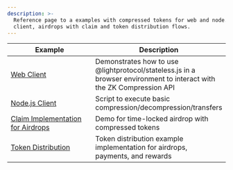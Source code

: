 ```yaml
---
description: >-
  Reference page to a examples with compressed tokens for web and node.js
  client, airdrops with claim and token distribution flows.
---
```



<table><thead><tr><th width="230">Example</th><th>Description</th></tr></thead><tbody><tr><td><a href="https://github.com/Lightprotocol/example-web-client">Web Client</a></td><td>Demonstrates how to use @lightprotocol/stateless.js in a browser environment to interact with the ZK Compression API</td></tr><tr><td><a href="https://github.com/Lightprotocol/example-nodejs-client">Node.js Client</a></td><td>Script to execute basic compression/decompression/transfers</td></tr><tr><td><a href="https://github.com/Lightprotocol/example-compressed-claim">Claim Implementation <br>for Airdrops</a></td><td>Demo for time-locked airdrop with compressed tokens</td></tr><tr><td><a href="https://github.com/Lightprotocol/example-token-distribution">Token Distribution</a></td><td>Token distribution example implementation for airdrops, payments, and rewards</td></tr></tbody></table>